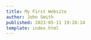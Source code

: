 ```yaml
---
title: My First Website
author: John Smith
published: 2023-05-11 19:28:14
template: index.html
---
```

